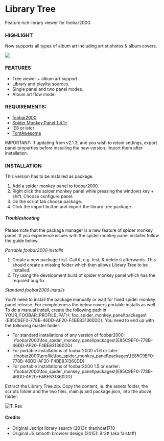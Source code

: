 # Library Tree
 Feature rich library viewer for foobar2000.
 
 ### HIGHLIGHT
 Now supports all types of album art including artist photos & album covers.

 <kbd> <img src="https://user-images.githubusercontent.com/35600752/118013262-d73cc280-b349-11eb-9197-e3d4ba1a7e71.png"> </kbd>
 
 ### FEATURES
- Tree viewer + album art support.
- Library and playlist sources.
- Single panel and two panel modes.
- Album art flow mode.

### REQUIREMENTS:
- [foobar2000](https://www.foobar2000.org)
- [Spider Monkey Panel 1.4.1+](https://www.foobar2000.org/components)
- IE8 or later
- [FontAwesome](https://github.com/FortAwesome/Font-Awesome/blob/fa-4/fonts/fontawesome-webfont.ttf?raw=true)

IMPORTANT: If updating from v2.1.3, and you wish to retain settings, export panel properties before installing the new version. Import them after installation.
### INSTALLATION
This version has to be installed as package.
1) Add a spider monkey panel to foobar2000.
1) Right click the spider monkey panel while pressing the windows key + shift. Choose configure panel.
2) On the script tab choose package.
3) Click the import button and import the library tree package.

##### Troubleshooting
Please note that the package manager is a new feature of spider monkey panel. If you experience issues with the spider monkey panel installer follow the guide below.

<i>Portable foobar2000 installs</i>

1) Create a new package first. Call it, e.g. test, & delete it afterwards. This should create a missing folder which then allows Library Tree to be installed.
2) Try using the development build of spider monkey panel which has the required bug fix.

<i>Standard foobar2000 installs</i>

You'll need to install the package manually or wait for fixed spider monkey panel release. For completeness the below covers portable installs as well.
To do a manual install, create the following path in YOUR_FOOBAR_PROFILE_PATH: foo_spider_monkey_panel\packages\\{E85C9EF0-778B-46DD-AF20-F4BE831360DD}.
You need to end up with the following master folder:
- For standard installations of any version of foobar2000: .\foobar2000\foo_spider_monkey_panel\packages\\{E85C9EF0-778B-46DD-AF20-F4BE831360DD}
- For portable installations of foobar2000 v1.6 or later: .\foobar2000\profile\foo_spider_monkey_panel\packages\\{E85C9EF0-778B-46DD-AF20-F4BE831360DD}
- For portable installations of foobar2000 1.5 or earlier: .\foobar2000\foo_spider_monkey_panel\packages\\{E85C9EF0-778B-46DD-AF20-F4BE831360DD}

Extract the Library Tree.zip. Copy the content, ie. the assets folder, the scripts folder and the two files, main.js and package.json, into the above folder.

![T_Rex](https://user-images.githubusercontent.com/35600752/118255885-b5a41e00-b4a4-11eb-8f19-7a24e5215463.png)

#### Credits
- Original Jscript library search (2013): thanhdat1710
- Original JS smooth browser design (2015): Br3tt (aka falstaff)

